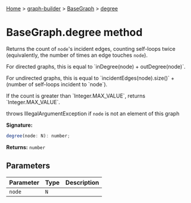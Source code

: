 [Home](./index) &gt; [graph-builder](./graph-builder.md) &gt; [BaseGraph](./graph-builder.basegraph.md) &gt; [degree](./graph-builder.basegraph.degree.md)

# BaseGraph.degree method

Returns the count of `node`<!-- -->'s incident edges, counting self-loops twice (equivalently, the number of times an edge touches `node`<!-- -->).

<p>For directed graphs, this is equal to `inDegree(node) + outDegree(node)`<!-- -->.

<p>For undirected graphs, this is equal to `incidentEdges(node).size()` + (number of self-loops incident to `node`<!-- -->).

<p>If the count is greater than `Integer.MAX_VALUE`<!-- -->, returns `Integer.MAX_VALUE`<!-- -->.

throws IllegalArgumentException if `node` is not an element of this graph

**Signature:**
```javascript
degree(node: N): number;
```
**Returns:** `number`

## Parameters

|  Parameter | Type | Description |
|  --- | --- | --- |
|  `node` | `N` |  |

